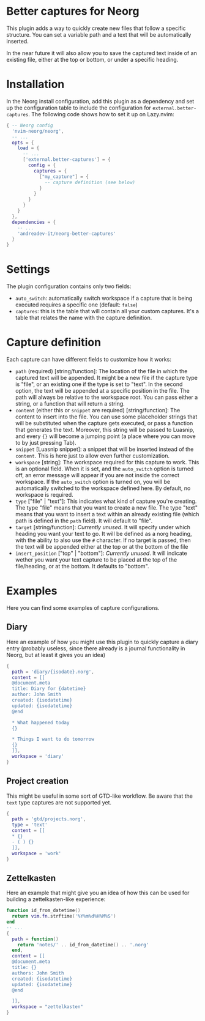 # Better captures for Neorg
This plugin adds a way to quickly create new files that
follow a specific structure. You can set a variable path
and a text that will be automatically inserted.

In the near future it will also allow you to save the 
captured text inside of an existing file, either at the
top or bottom, or under a specific heading.

# Installation
In the Neorg install configuration, add this plugin as
a dependency and set up the configuration table to include
the configuration for `external.better-captures`. The following
code shows how to set it up on Lazy.nvim:

``` lua
{ -- Neorg config
  'nvim-neorg/neorg',
  -- ...
  opts = {
    load = {
      -- ...
      ['external.better-captures'] = {
        config = {
          captures = {
            ["my_capture"] = {
              -- capture definition (see below)
            }
          }
        }
      }
    }
  },
  dependencies = {
    -- ...
    'andreadev-it/neorg-better-captures'
  }
}
```

# Settings
The plugin configuration contains only two fields:
- `auto_switch`: automatically switch workspace if a capture
  that is being executed requires a specific one (default: `false`)
- `captures`: this is the table that will contain all your
  custom captures. It's a table that relates the name with the
  capture definition.

# Capture definition
Each capture can have different fields to customize how
it works:
- `path` (required) [string/function]: The location of the 
  file in which the captured text will be appended.
  It might be a new file if the capture type is "file", or
  an existing one if the type is set to "text". In the second
  option, the text will be appended at a specific position in
  the file.
  The path will always be relative to the workspace root.
  You can pass either a string, or a function that will return
  a string.
- `content` (either this or `snippet` are required) [string/function]:
  The content to insert into the file. You can use some placeholder
  strings that will be substituted when the capture gets executed, or
  pass a function that generates the text. Moreover, this string will
  be passed to Luasnip, and every `{}` will become a jumping point (a 
  place where you can move to by just pressing Tab).
- `snippet` [Luasnip snippet]: a snippet that will be inserted instead
  of the `content`. This is here just to allow even further customization.
- `workspace` [string]: The workspace required for this capture to work.
  This is an optional field. When it is set, and the `auto_switch` option
  is turned off, an error message will appear if you are not inside the
  correct workspace. If the `auto_switch` option is turned on, you will be
  automatically switched to the workspace defined here. By default, no
  workspace is required.
- `type` ["file" | "text"]: This indicates what kind of capture you're
  creating. The type "file" means that you want to create a new file.
  The type "text" means that you want to insert a text within an already
  existing file (which path is defined in the `path` field). It will
  default to "file".
- `target` [string/function]: *Currently unused*. It will specify under which
  heading you want your text to go. It will be defined as a norg heading,
  with the ability to also use the `#` character. If no target is passed, then
  the text will be appended either at the top or at the bottom of the file
- `insert_position` ["top" | "bottom"]: *Currently unused*. It will indicate
  wether you want your text capture to be placed at the top of the
  file/heading, or at the bottom. It defaults to "bottom".

# Examples
Here you can find some examples of capture configurations.

## Diary
Here an example of how you might use this plugin to quickly capture
a diary entry (probably useless, since there already is a journal
functionality in Neorg, but at least it gives you an idea)

```lua
{
  path = 'diary/{isodate}.norg',
  content = [[
  @document.meta
  title: Diary for {datetime}
  author: John Smith
  created: {isodatetime}
  updated: {isodatetime}
  @end

  * What happened today
  {}

  * Things I want to do tomorrow
  {}
  ]],
  workspace = 'diary'
}
```

## Project creation
This might be useful in some sort of GTD-like workflow.
Be aware that the `text` type captures are not supported yet.

```lua
{
  path = 'gtd/projects.norg',
  type = 'text'
  content = [[
  * {}
  - ( ) {}
  ]],
  workspace = 'work'
}
```

## Zettelkasten
Here an example that might give you an idea of how this can be used
for building a zettelkasten-like experience:
```lua
function id_from_datetime()
  return vim.fn.strftime('%Y%m%d%H%M%S')
end
-- ...
{
  path = function()
    return 'notes/' .. id_from_datetime() .. '.norg'
  end,
  content = [[
  @document.meta
  title: {}
  authors: John Smith
  created: {isodatetime}
  updated: {isodatetime}
  @end

  ]],
  workspace = "zettelkasten"
}
```

